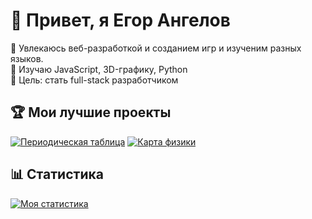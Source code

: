 # 👋 Привет, я Егор Ангелов

🔭 Увлекаюсь веб-разработкой и созданием игр и изученим разных языков.  
🌱 Изучаю JavaScript, 3D-графику, Python  
🎯 Цель: стать full-stack разработчиком  

## 🏆 Мои лучшие проекты

[![Периодическая таблица](https://github-readme-stats.vercel.app/api/pin/?username=DIBERLOG&repo=periodic-table)](https://github.com/DIBERLOG/periodic-table)
[![Карта физики](https://github-readme-stats.vercel.app/api/pin/?username=DIBERLOG&repo=physics-map)](https://github.com/DIBERLOG/physics-map)

## 📊 Статистика

[![Моя статистика](https://github-readme-stats.vercel.app/api?username=DIBERLOG&show_icons=true&theme=radical)](https://github.com/DIBERLOG)
